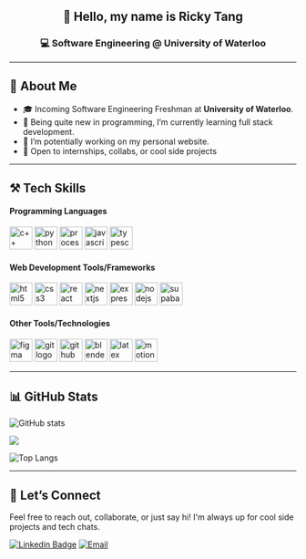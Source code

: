 <!-- GitHub Profile README for Ricky Tang -->

<div align="center">

## 👋 Hello, my name is Ricky Tang 
### 💻 Software Engineering @ University of Waterloo  

</div>

---

## 🧠 About Me
- 🎓 Incoming Software Engineering Freshman at **University of Waterloo**.
- 🌱 Being quite new in programming, I’m currently learning full stack development.
- 🔭 I’m potentially working on my personal website.
- 🚀 Open to internships, collabs, or cool side projects  

<!--
- 🔭 I’m currently working on ...
- 🌱 I’m currently learning ...
- 👯 I’m looking to collaborate on ...
- 🤔 I’m looking for help with ...
- 💬 Ask me about ...
- 📫 How to reach me: ...
- 😄 Pronouns: ...
- ⚡ Fun fact: ...
-->

---

## ⚒️ Tech Skills

#### Programming Languages

<p align="left">
  <img src="https://skillicons.dev/icons?i=cpp" height="40" alt="c++ logo" />
  <img src="https://skillicons.dev/icons?i=python" height="40" alt="python logo" />
  <img src="https://skillicons.dev/icons?i=processing" height="40" alt="processing logo" />
  <img src="https://skillicons.dev/icons?i=js" height="40" alt="javascript logo" />
  <img src="https://skillicons.dev/icons?i=ts" height="40" alt="typescript logo" />
</p>

#### Web Development Tools/Frameworks

<p align="left">
  <img src="https://skillicons.dev/icons?i=html" height="40" alt="html5 logo" />
  <img src="https://skillicons.dev/icons?i=css" height="40" alt="css3 logo" />
  <img src="https://skillicons.dev/icons?i=react" height="40" alt="react logo" />
  <img src="https://skillicons.dev/icons?i=nextjs" height="40" alt="nextjs logo" />
  <img src="https://skillicons.dev/icons?i=express" height="40" alt="express logo" />
  <img src="https://skillicons.dev/icons?i=nodejs" height="40" alt="nodejs logo" />
  <img src="https://skillicons.dev/icons?i=supabase" height="40" alt="supabase logo" />
</p>

#### Other Tools/Technologies

<p align="left">
  <img src="https://skillicons.dev/icons?i=figma" height="40" alt="figma logo" />
  <img src="https://skillicons.dev/icons?i=git" height="40" alt="git logo" />
  <img src="https://skillicons.dev/icons?i=github" height="40" alt="github logo" />
  <img src="https://skillicons.dev/icons?i=blender" height="40" alt="blender logo" />
  <img src="https://skillicons.dev/icons?i=latex" height="40" alt="latex logo" />
  <img src="https://avatars.githubusercontent.com/u/107069270?s=200&v=4" height="40" alt="motion canvas logo" />
</p>

---

## 📊 GitHub Stats

![GitHub stats](https://github-readme-stats.vercel.app/api?username=rickytang666&show_icons=true&theme=transparent)

![](https://nirzak-streak-stats.vercel.app/?user=rickytang666&theme=transparent&hide_border=false)

![Top Langs](https://github-readme-stats.vercel.app/api/top-langs/?username=rickytang666&langs_count=8&theme=transparent)

---

## 🤝 Let’s Connect
Feel free to reach out, collaborate, or just say hi!
I'm always up for cool side projects and tech chats.

[![Linkedin Badge](https://img.shields.io/badge/linkedin-%230077B5.svg?style=for-the-badge&logo=linkedin)](https://www.linkedin.com/in/ricky-tang-04a16a2a2/)
[![Email](https://img.shields.io/badge/Email-informational?style=for-the-badge&logo=gmail)](mailto:tangricky001@gmail.com)
